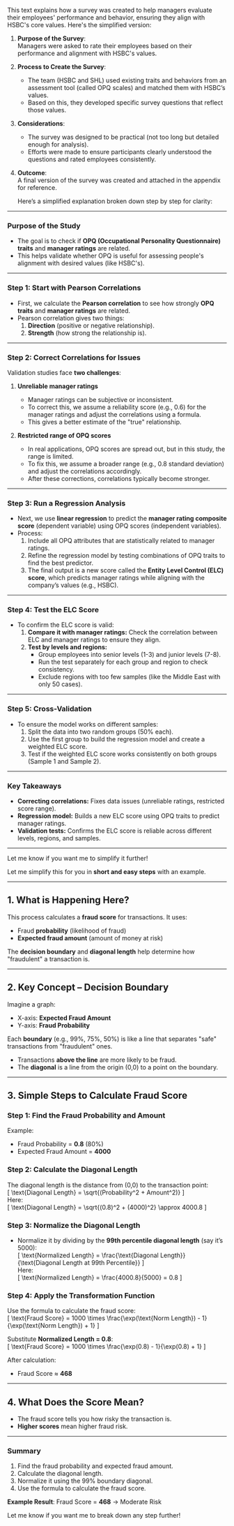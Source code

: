 This text explains how a survey was created to help managers evaluate their employees' performance and behavior, ensuring they align with HSBC's core values. Here's the simplified version:

1. **Purpose of the Survey**:  
   Managers were asked to rate their employees based on their performance and alignment with HSBC's values.

2. **Process to Create the Survey**:  
   - The team (HSBC and SHL) used existing traits and behaviors from an assessment tool (called OPQ scales) and matched them with HSBC’s values.  
   - Based on this, they developed specific survey questions that reflect those values.  

3. **Considerations**:  
   - The survey was designed to be practical (not too long but detailed enough for analysis).  
   - Efforts were made to ensure participants clearly understood the questions and rated employees consistently.

4. **Outcome**:  
   A final version of the survey was created and attached in the appendix for reference.

   Here’s a simplified explanation broken down step by step for clarity:

---

### **Purpose of the Study**
- The goal is to check if **OPQ (Occupational Personality Questionnaire) traits** and **manager ratings** are related.
- This helps validate whether OPQ is useful for assessing people's alignment with desired values (like HSBC's).

---

### **Step 1: Start with Pearson Correlations**
- First, we calculate the **Pearson correlation** to see how strongly **OPQ traits** and **manager ratings** are related.
- Pearson correlation gives two things:
  1. **Direction** (positive or negative relationship).
  2. **Strength** (how strong the relationship is).

---

### **Step 2: Correct Correlations for Issues**
Validation studies face **two challenges**:  
1. **Unreliable manager ratings**  
   - Manager ratings can be subjective or inconsistent.  
   - To correct this, we assume a reliability score (e.g., 0.6) for the manager ratings and adjust the correlations using a formula.  
   - This gives a better estimate of the "true" relationship.  

2. **Restricted range of OPQ scores**  
   - In real applications, OPQ scores are spread out, but in this study, the range is limited.  
   - To fix this, we assume a broader range (e.g., 0.8 standard deviation) and adjust the correlations accordingly.  
   - After these corrections, correlations typically become stronger.

---

### **Step 3: Run a Regression Analysis**
- Next, we use **linear regression** to predict the **manager rating composite score** (dependent variable) using OPQ scores (independent variables).  
- Process:
  1. Include all OPQ attributes that are statistically related to manager ratings.  
  2. Refine the regression model by testing combinations of OPQ traits to find the best predictor.  
  3. The final output is a new score called the **Entity Level Control (ELC) score**, which predicts manager ratings while aligning with the company’s values (e.g., HSBC).

---

### **Step 4: Test the ELC Score**
- To confirm the ELC score is valid:
  1. **Compare it with manager ratings:** Check the correlation between ELC and manager ratings to ensure they align.
  2. **Test by levels and regions:**  
     - Group employees into senior levels (1-3) and junior levels (7-8).  
     - Run the test separately for each group and region to check consistency.  
     - Exclude regions with too few samples (like the Middle East with only 50 cases).

---

### **Step 5: Cross-Validation**
- To ensure the model works on different samples:
  1. Split the data into two random groups (50% each).  
  2. Use the first group to build the regression model and create a weighted ELC score.  
  3. Test if the weighted ELC score works consistently on both groups (Sample 1 and Sample 2).  

---

### **Key Takeaways**
- **Correcting correlations:** Fixes data issues (unreliable ratings, restricted score range).  
- **Regression model:** Builds a new ELC score using OPQ traits to predict manager ratings.  
- **Validation tests:** Confirms the ELC score is reliable across different levels, regions, and samples.  

---

Let me know if you want me to simplify it further!


Let me simplify this for you in **short and easy steps** with an example.

---

## **1. What is Happening Here?**  
This process calculates a **fraud score** for transactions. It uses:  
- Fraud **probability** (likelihood of fraud)  
- **Expected fraud amount** (amount of money at risk)  

The **decision boundary** and **diagonal length** help determine how "fraudulent" a transaction is.

---

## **2. Key Concept – Decision Boundary**  
Imagine a graph:  
- X-axis: **Expected Fraud Amount**  
- Y-axis: **Fraud Probability**  

Each **boundary** (e.g., 99%, 75%, 50%) is like a line that separates "safe" transactions from "fraudulent" ones.  
- Transactions **above the line** are more likely to be fraud.  
- The **diagonal** is a line from the origin (0,0) to a point on the boundary.  

---

## **3. Simple Steps to Calculate Fraud Score**  

### **Step 1: Find the Fraud Probability and Amount**  
Example:  
- Fraud Probability = **0.8** (80%)  
- Expected Fraud Amount = **4000**

### **Step 2: Calculate the Diagonal Length**  
The diagonal length is the distance from (0,0) to the transaction point:  
\[
\text{Diagonal Length} = \sqrt{(Probability^2 + Amount^2)}
\]  
Here:  
\[
\text{Diagonal Length} = \sqrt{(0.8)^2 + (4000)^2} \approx 4000.8
\]

### **Step 3: Normalize the Diagonal Length**  
- Normalize it by dividing by the **99th percentile diagonal length** (say it’s 5000):  
\[
\text{Normalized Length} = \frac{\text{Diagonal Length}}{\text{Diagonal Length at 99th Percentile}}
\]  
Here:  
\[
\text{Normalized Length} = \frac{4000.8}{5000} = 0.8
\]

### **Step 4: Apply the Transformation Function**  
Use the formula to calculate the fraud score:  
\[
\text{Fraud Score} = 1000 \times \frac{\exp(\text{Norm Length}) - 1}{\exp(\text{Norm Length}) + 1}
\]  

Substitute **Normalized Length = 0.8**:  
\[
\text{Fraud Score} = 1000 \times \frac{\exp(0.8) - 1}{\exp(0.8) + 1} 
\]  

After calculation:  
- Fraud Score ≈ **468**  

---

## **4. What Does the Score Mean?**  
- The fraud score tells you how risky the transaction is.  
- **Higher scores** mean higher fraud risk.  

---

### **Summary**  

1. Find the fraud probability and expected fraud amount.  
2. Calculate the diagonal length.  
3. Normalize it using the 99% boundary diagonal.  
4. Use the formula to calculate the fraud score.  

**Example Result**: Fraud Score = **468** → Moderate Risk  

Let me know if you want me to break down any step further!

